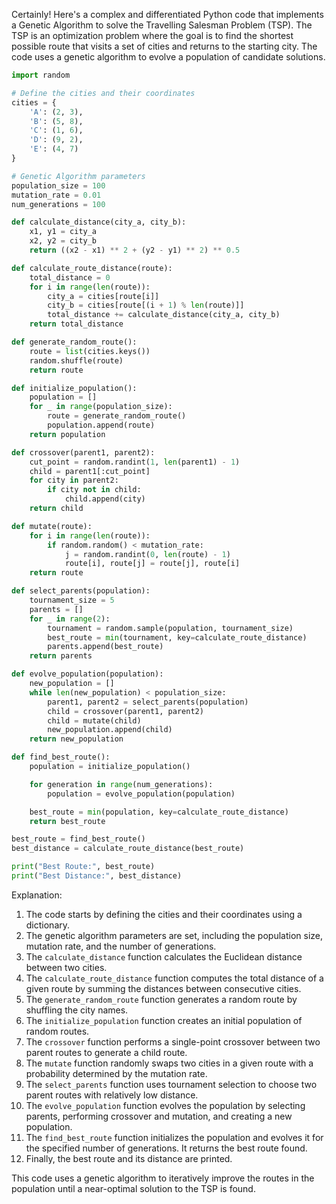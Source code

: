Certainly! Here's a complex and differentiated Python code that implements a Genetic Algorithm to solve the Travelling Salesman Problem (TSP). The TSP is an optimization problem where the goal is to find the shortest possible route that visits a set of cities and returns to the starting city. The code uses a genetic algorithm to evolve a population of candidate solutions.

```python
import random

# Define the cities and their coordinates
cities = {
    'A': (2, 3),
    'B': (5, 8),
    'C': (1, 6),
    'D': (9, 2),
    'E': (4, 7)
}

# Genetic Algorithm parameters
population_size = 100
mutation_rate = 0.01
num_generations = 100

def calculate_distance(city_a, city_b):
    x1, y1 = city_a
    x2, y2 = city_b
    return ((x2 - x1) ** 2 + (y2 - y1) ** 2) ** 0.5

def calculate_route_distance(route):
    total_distance = 0
    for i in range(len(route)):
        city_a = cities[route[i]]
        city_b = cities[route[(i + 1) % len(route)]]
        total_distance += calculate_distance(city_a, city_b)
    return total_distance

def generate_random_route():
    route = list(cities.keys())
    random.shuffle(route)
    return route

def initialize_population():
    population = []
    for _ in range(population_size):
        route = generate_random_route()
        population.append(route)
    return population

def crossover(parent1, parent2):
    cut_point = random.randint(1, len(parent1) - 1)
    child = parent1[:cut_point]
    for city in parent2:
        if city not in child:
            child.append(city)
    return child

def mutate(route):
    for i in range(len(route)):
        if random.random() < mutation_rate:
            j = random.randint(0, len(route) - 1)
            route[i], route[j] = route[j], route[i]
    return route

def select_parents(population):
    tournament_size = 5
    parents = []
    for _ in range(2):
        tournament = random.sample(population, tournament_size)
        best_route = min(tournament, key=calculate_route_distance)
        parents.append(best_route)
    return parents

def evolve_population(population):
    new_population = []
    while len(new_population) < population_size:
        parent1, parent2 = select_parents(population)
        child = crossover(parent1, parent2)
        child = mutate(child)
        new_population.append(child)
    return new_population

def find_best_route():
    population = initialize_population()

    for generation in range(num_generations):
        population = evolve_population(population)

    best_route = min(population, key=calculate_route_distance)
    return best_route

best_route = find_best_route()
best_distance = calculate_route_distance(best_route)

print("Best Route:", best_route)
print("Best Distance:", best_distance)
```

Explanation:
1. The code starts by defining the cities and their coordinates using a dictionary.
2. The genetic algorithm parameters are set, including the population size, mutation rate, and the number of generations.
3. The `calculate_distance` function calculates the Euclidean distance between two cities.
4. The `calculate_route_distance` function computes the total distance of a given route by summing the distances between consecutive cities.
5. The `generate_random_route` function generates a random route by shuffling the city names.
6. The `initialize_population` function creates an initial population of random routes.
7. The `crossover` function performs a single-point crossover between two parent routes to generate a child route.
8. The `mutate` function randomly swaps two cities in a given route with a probability determined by the mutation rate.
9. The `select_parents` function uses tournament selection to choose two parent routes with relatively low distance.
10. The `evolve_population` function evolves the population by selecting parents, performing crossover and mutation, and creating a new population.
11. The `find_best_route` function initializes the population and evolves it for the specified number of generations. It returns the best route found.
12. Finally, the best route and its distance are printed.

This code uses a genetic algorithm to iteratively improve the routes in the population until a near-optimal solution to the TSP is found.
